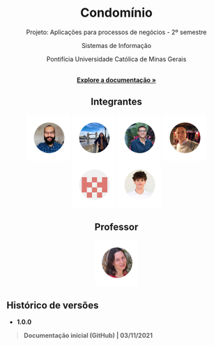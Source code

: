<div align="center">
<h1>Condomínio</h1>
<p>Projeto: Aplicações para processos de negócios - 2º semestre</p>
<p>Sistemas de Informação</p>
<p>Pontifícia Universidade Católica de Minas Gerais</p>
</div>

<p align="center">
  <br>
  <a href="documentacao/README.md" rel="docs"><strong>Explore a documentação »</strong></a>
</p>

<div align="center">
  
## Integrantes
  
<a href="https://github.com/alonso-boj" title="Alonso Batista de Oliveira Junior" rel="nofollow"><img src="documentacao/images/alonso.png" alt="Alonso" data-canonical-src="https://github.com/alonso-boj" width="100vw"/></a>
<a href="https://github.com/BogosB" title="Bogos Bedik Chaves Sismanoglu" rel="nofollow"><img src="documentacao/images/bogos.png" alt="Bogos" data-canonical-src="https://github.com/BogosB" width="100vw"/></a>
<a href="https://github.com/gstvcastroc" title="Gustavo Castro Candeia" rel="nofollow"><img src="documentacao/images/gustavo.png" alt="Gustavo" data-canonical-src="https://github.com/gstvcastroc" width="100vw"/></a>
<a href="https://github.com/halexmaciel" title="Halex Maciel Silva Vieira" rel="nofollow"><img src="documentacao/images/halex.png" alt="Halex" data-canonical-src="https://github.com/halexmaciel" width="100vw"/></a>
<a href="https://github.com/rafaelsoutto" title="Rafael Soutto Mayor" rel="nofollow"><img src="documentacao/images/Rafael.png" alt="Rafael" data-canonical-src="https://github.com/rafaelsoutto" width="100vw"/></a>
<a href="https://github.com/WelbertJr" title="Welbert Luiz Silva Junior " rel="nofollow"><img src="documentacao/images/welbert.png" alt="Welbert" data-canonical-src="https://github.com/WelbertJr" width="100vw"/></a>

## Professor

<a href="https://github.com/evelinealonso" title="Eveline Alonso" rel="nofollow"><img src="documentacao/images/eveline.png" alt="Eveline" data-canonical-src="https://github.com/evelinealonso" width="100vw"/></a>
</div>


## Histórico de versões

  - **1.0.0**
> **Documentação inicial (GitHub) | 03/11/2021**

